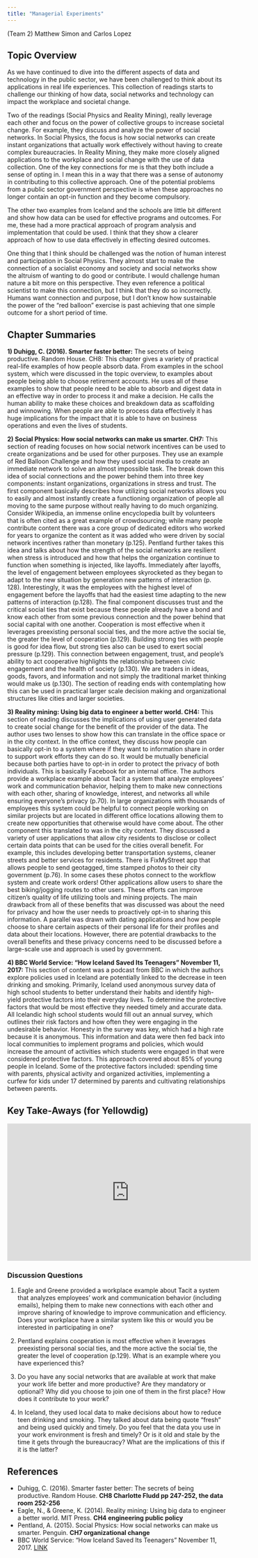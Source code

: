 ```yaml
---
title: "Managerial Experiments"
---
```


(Team 2) Matthew Simon and Carlos Lopez

## Topic Overview

As we have continued to dive into the different aspects of data and technology in the public sector, we have been challenged to think about its applications in real life experiences. This collection of readings starts to challenge our thinking of how data, social networks and technology can impact the workplace and societal change. 

Two of the readings (Social Physics and Reality Mining), really leverage each other and focus on the power of collective groups to increase societal change. For example, they discuss and analyze the power of social networks. In Social Physics, the focus is how social networks can create instant organizations that actually work effectively without having to create complex bureaucracies. In Reality Mining, they make more closely aligned applications to the workplace and social change with the use of data collection. One of the key connections for me is that they both include a sense of opting in. I mean this in a way that there was a sense of autonomy in contributing to this collective approach. One of the potential problems from a public sector government perspective is when these approaches no longer contain an opt-in function and they become compulsory. 

The other two examples from Iceland and the schools are little bit different and show how data can be used for effective programs and outcomes. For me, these had a more practical approach of program analysis and implementation that could be used. I think that they show a clearer approach of how to use data effectively in effecting desired outcomes.

One thing that I think should be challenged was the notion of human interest and participation in Social Physics. They almost start to make the connection of a socialist economy and society and social networks show the altruism of wanting to do good or contribute. I would challenge human nature a bit more on this perspective. They even reference a political scientist to make this connection, but I think that they do so incorrectly. Humans want connection and purpose, but I don’t know how sustainable the power of the “red balloon” exercise is past achieving that one simple outcome for a short period of time. 


## Chapter Summaries

**1)	Duhigg, C. (2016). Smarter faster better:** The secrets of being productive. Random House. CH8: This chapter gives a variety of practical real-life examples of how people absorb data. From examples in the school system, which were discussed in the topic overview, to examples about people being able to choose retirement accounts. He uses all of these examples to show that people need to be able to absorb and digest data in an effective way in order to process it and make a decision. He calls the human ability to make these choices and breakdown data as scaffolding and winnowing. When people are able to process data effectively it has huge implications for the impact that it is able to have on business operations and even the lives of students.

**2)	Social Physics: How social networks can make us smarter. CH7:** This section of reading focuses on how social network incentives can be used to create organizations and be used for other purposes. They use an example of Red Balloon Challenge and how they used social media to create an immediate network to solve an almost impossible task. The break down this idea of social connections and the power behind them into three key components: instant organizations, organizations in stress and trust. The first component basically describes how utilizing social networks allows you to easily and almost instantly create a functioning organization of people all moving to the same purpose without really having to do much organizing. Consider Wikipedia, an immense online encyclopedia built by volunteers that is often cited as a great example of crowdsourcing; while many people contribute content there was a core group of dedicated editors who worked for years to organize the content as it was added who were driven by social network incentives rather than monetary (p.125). Pentland further takes this idea and talks about how the strength of the social networks are resilient when stress is introduced and how that helps the organization continue to function when something is injected, like layoffs. Immediately after layoffs, the level of engagement between employees skyrocketed as they began to adapt to the new situation by generation new patterns of interaction (p. 128).  Interestingly, it was the employees with the highest level of engagement before the layoffs that had the easiest time adapting to the new patterns of interaction (p.128).  The final component discusses trust and the critical social ties that exist because these people already have a bond and know each other from some previous connection and the power behind that social capital with one another. Cooperation is most effective when it leverages preexisting personal social ties, and the more active the social tie, the greater the level of cooperation (p.129).  Building strong ties with people is good for idea flow, but strong ties also can be used to exert social pressure (p.129).  This connection between engagement, trust, and people’s ability to act cooperative highlights the relationship between civic engagement and the health of society (p.130).  We are traders in ideas, goods, favors, and information and not simply the traditional market thinking would make us (p.130).  The section of reading ends with contemplating how this can be used in practical larger scale decision making and organizational structures like cities and larger societies. 

**3)	Reality mining: Using big data to engineer a better world. CH4:** This section of reading discusses the implications of using user generated data to create social change for the benefit of the provider of the data. The author uses two lenses to show how this can translate in the office space or in the city context. In the office context, they discuss how people can basically opt-in to a system where if they want to information share in order to support work efforts they can do so. It would be mutually beneficial because both parties have to opt-in in order to protect the privacy of both individuals. This is basically Facebook for an internal office. The authors provide a workplace example about Tacit a system that analyze employees’ work and communication behavior, helping them to make new connections with each other, sharing of knowledge, interest, and networks all while ensuring everyone’s privacy (p.70).  In large organizations with thousands of employees this system could be helpful to connect people working on similar projects but are located in different office locations allowing them to create new opportunities that otherwise would have come about. The other component this translated to was in the city context. They discussed a variety of user applications that allow city residents to disclose or collect certain data points that can be used for the cities overall benefit. For example, this includes developing better transportation systems, cleaner streets and better services for residents. There is FixMyStreet app that allows people to send geotagged, time stamped photos to their city government (p.76).  In some cases these photos connect to the workflow system and create work orders! Other applications allow users to share the best biking/jogging routes to other users.  These efforts can improve citizen’s quality of life utilizing tools and mining projects.  The main drawback from all of these benefits that was discussed was about the need for privacy and how the user needs to proactively opt-in to sharing this information. A parallel was drawn with dating applications and how people choose to share certain aspects of their personal life for their profiles and data about their locations. However, there are potential drawbacks to the overall benefits and these privacy concerns need to be discussed before a large-scale use and approach is used by government. 
 
**4)	BBC World Service: “How Iceland Saved Its Teenagers” November 11, 2017:** This section of content was a podcast from BBC in which the authors explore policies used in Iceland are potentially linked to the decrease in teen drinking and smoking. Primarily, Iceland used anonymous survey data of high school students to better understand their habits and identify high-yield protective factors into their everyday lives. To determine the protective factors that would be most effective they needed timely and accurate data. All Icelandic high school students would fill out an annual survey, which outlines their risk factors and how often they were engaging in the undesirable behavior. Honesty in the survey was key, which had a high rate because it is anonymous. This information and data were then fed back into local communities to implement programs and policies, which would increase the amount of activities which students were engaged in that were considered protective factors. This approach covered about 85% of young people in Iceland. Some of the protective factors included: spending time with parents, physical activity and organized activities, implementing a curfew for kids under 17 determined by parents and cultivating relationships between parents. 


## Key Take-Aways (for Yellowdig)

<iframe width="560" height="315" src="https://www.youtube.com/embed/EZL5esf6Ios" frameborder="0" allow="accelerometer; autoplay; encrypted-media; gyroscope; picture-in-picture" allowfullscreen></iframe>

### Discussion Questions

1.	Eagle and Greene provided a workplace example about Tacit a system that analyzes employees’ work and communication behavior (including emails), helping them to make new connections with each other and improve sharing of knowledge to improve communication and efficiency.  Does your workplace have a similar system like this or would you be interested in participating in one?

2.	Pentland explains cooperation is most effective when it leverages preexisting personal social ties, and the more active the social tie, the greater the level of cooperation (p.129).  What is an example where you have experienced this? 

3.	Do you have any social networks that are available at work that make your work life better and more productive? Are they mandatory or optional? Why did you choose to join one of them in the first place? How does it contribute to your work? 

4.	In Iceland, they used local data to make decisions about how to reduce teen drinking and smoking. They talked about data being quote “fresh” and being used quickly and timely. Do you feel that the data you use in your work environment is fresh and timely? Or is it old and stale by the time it gets through the bureaucracy? What are the implications of this if it is the latter? 


## References

* Duhigg, C. (2016). Smarter faster better: The secrets of being productive. Random House. **CH8 Charlotte Fludd pp 247-252, the data room 252-256**  
* Eagle, N., & Greene, K. (2014). Reality mining: Using big data to engineer a better world. MIT Press. **CH4 engineering public policy**  
* Pentland, A. (2015). Social Physics: How social networks can make us smarter. Penguin. **CH7 organizational change**  
* BBC World Service: “How Iceland Saved Its Teenagers” November 11, 2017. [ LINK ](https://www.bbc.co.uk/sounds/play/w3cswbzf)  
